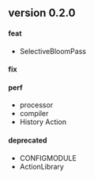 ## version 0.2.0

#### feat

- SelectiveBloomPass

#### fix

#### perf

- processor
- compiler
- History Action

#### deprecated

- CONFIGMODULE
- ActionLibrary
